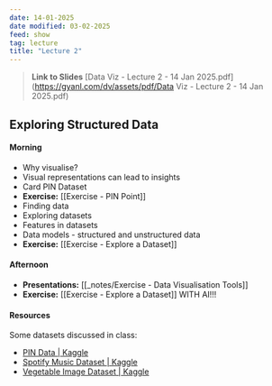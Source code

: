 ```yaml
---
date: 14-01-2025
date modified: 03-02-2025
feed: show
tag: lecture
title: "Lecture 2"
---
```


> **Link to Slides**
> [Data Viz - Lecture 2 - 14 Jan 2025.pdf](https://gyanl.com/dv/assets/pdf/Data Viz - Lecture 2 - 14 Jan 2025.pdf)

## Exploring Structured Data

#### Morning
- Why visualise?
- Visual representations can lead to insights
- Card PIN Dataset
- **Exercise:** [[Exercise - PIN Point]]
- Finding data
- Exploring datasets
- Features in datasets
- Data models - structured and unstructured data
- **Exercise:** [[Exercise - Explore a Dataset]]

#### Afternoon
- **Presentations:** [[_notes/Exercise - Data Visualisation Tools]]
- **Exercise:** [[Exercise - Explore a Dataset]] WITH AI!!!

#### Resources

Some datasets discussed in class:

- [PIN Data \| Kaggle](https://www.kaggle.com/datasets/rickborn62/pin-data?resource=download)
- [Spotify Music Dataset \| Kaggle](https://www.kaggle.com/datasets/solomonameh/spotify-music-dataset)
- [Vegetable Image Dataset \| Kaggle](https://www.kaggle.com/datasets/misrakahmed/vegetable-image-dataset)

